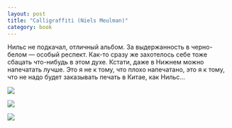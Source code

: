```yaml
---
layout: post
title: "Calligraffiti (Niels Meulman)"
category: book
---
```

Нильс не подкачал, отличный альбом. За выдержанность в черно-белом — особый респект. Как-то сразу же захотелось себе тоже сбацать что-нибудь в этом духе. Кстати, даже в Нижнем можно напечатать лучше. Это я не к тому, что плохо напечатано, это я к тому, что не надо будет заказывать печать в Китае, как Нильс...

![](https://pics.livejournal.com/quillcraft/pic/000y3r65)

![](https://pics.livejournal.com/quillcraft/pic/000y48ee)

![](https://pics.livejournal.com/quillcraft/pic/000y5ker)
